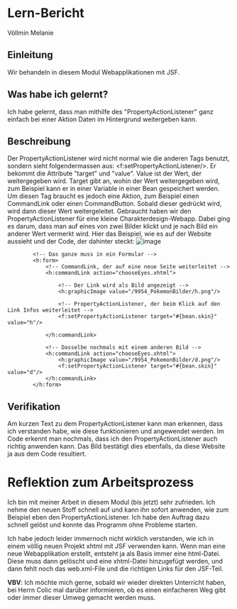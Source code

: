 # Lern-Bericht
Völlmin Melanie

## Einleitung

Wir behandeln in diesem Modul Webapplikationen mit JSF.

## Was habe ich gelernt?

Ich habe gelernt, dass man mithilfe des "PropertyActionListener" ganz einfach bei einer Aktion Daten im Hintergrund weitergeben kann.

## Beschreibung

Der PropertyActionListener wird nicht normal wie die anderen Tags benutzt, sondern sieht folgendermassen aus: <f:setPropertyActionListener/>. Er bekommt die Attribute "target" und "value". Value ist der Wert, der weitergegeben wird. Target gibt an, wohin der Wert weitergegeben wird, zum Beispiel kann er in einer Variable in einer Bean gespeichert werden. Um diesen Tag braucht es jedoch eine Aktion, zum Beispiel einen CommandLink oder einen CommandButton. Sobald dieser gedrückt wird, wird dann dieser Wert weitergeleitet.
Gebraucht haben wir den PropertyActionListener für eine kleine Charakterdesign-Webapp. Dabei ging es darum, dass man auf eines von zwei Bilder klickt und je nach Bild ein anderer Wert vermerkt wird. Hier das Beispiel, wie es auf der Website aussieht und der Code, der dahinter steckt: 
![image](https://user-images.githubusercontent.com/69569613/187029174-84a4a12c-0efd-4bc2-8f38-3384cc59d1d3.png)
```
        <!-- Das ganze muss in ein Formular -->
        <h:form>
            <!-- CommandLink, der auf eine neue Seite weiterleitet -->
            <h:commandLink action="chooseEyes.xhtml">
                
                <!-- Der Link wird als Bild angezeigt -->
                <h:graphicImage value="/9954_PokemonBilder/h.png"/>
                
                <!-- PropertyActionListener, der beim Klick auf den Link Infos weiterleitet -->
                <f:setPropertyActionListener target="#{bean.skin}" value="h"/>
            
            </h:commandLink>
            
            <!-- Dasselbe nochmals mit einem anderen Bild -->
            <h:commandLink action="chooseEyes.xhtml">
                <h:graphicImage value="/9954_PokemonBilder/d.png"/>
                <f:setPropertyActionListener target="#{bean.skin}" value="d"/>
            </h:commandLink>
        </h:form>
```

## Verifikation

Am kurzen Text zu dem PropertyActionListener kann man erkennen, dass ich verstanden habe, wie diese funktionieren und angewendet werden. 
Im Code erkennt man nochmals, dass ich den PropertyActionListener auch richtig anwenden kann. 
Das Bild bestätigt dies ebenfalls, da diese Website ja aus dem Code resultiert.

# Reflektion zum Arbeitsprozess

Ich bin mit meiner Arbeit in diesem Modul (bis jetzt) sehr zufrieden. Ich nehme den neuen Stoff schnell auf und kann ihn sofort anwenden, wie zum Beispiel eben den PropertyActionListener. Ich habe den Auftrag dazu schnell gelöst und konnte das Programm ohne Probleme starten.

Ich habe jedoch leider immernoch nicht wirklich verstanden, wie ich in einem völlig neuen Projekt xhtml mit JSF verwenden kann. Wenn man eine neue Webapplikation erstellt, entsteht ja als Basis immer eine html-Datei. Diese muss dann gelöscht und eine xhtml-Datei hinzugefügt werden, und dann fehlt noch das web.xml-File und die richtigen Links für den JSF-Teil.

**VBV**: Ich möchte mich gerne, sobald wir wieder direkten Unterricht haben, bei Herrn Colic mal darüber informieren, ob es einen einfacheren Weg gibt oder immer dieser Umweg gemacht werden muss. 
